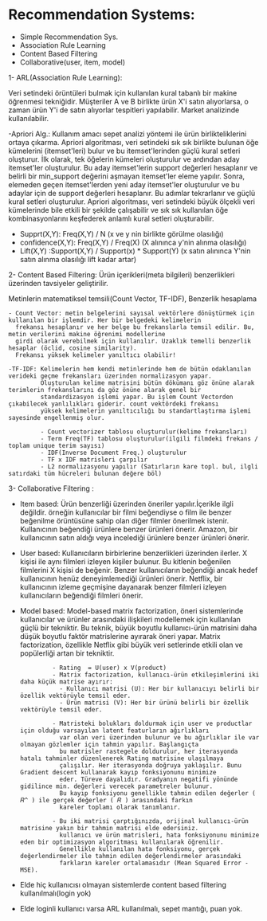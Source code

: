 # Recommendation Systems:
- Simple Recommendation Sys.
- Association Rule Learning
- Content Based Filtering
- Collaborative(user, item, model)

1- ARL(Association Rule Learning): 
   
   Veri setindeki örüntüleri bulmak için kullanılan kural tabanlı bir makine öğrenmesi tekniğidir. Müşteriler A ve B birlikte ürün X'i satın alıyorlarsa, 
   o zaman ürün Y'i de satın alıyorlar tespitleri yapılabilir. Market analizinde kullanılabilir.
   
   -Apriori Alg.: Kullanım amacı sepet analizi yöntemi ile ürün birlikteliklerini ortaya çıkarma.
                  Apriori algoritması, veri setindeki sık sık birlikte bulunan öğe kümelerini (itemset'leri) bulur ve bu itemset'lerinden güçlü kural setleri oluşturur. 
                  İlk olarak, tek öğelerin kümeleri oluşturulur ve ardından aday itemset'ler oluşturulur. Bu aday itemset'lerin support değerleri hesaplanır ve belirli 
                  bir min_support değerini aşmayan itemset'ler eleme yapılır. Sonra, elemeden geçen itemset'lerden yeni aday itemset'ler oluşturulur ve bu adaylar için
                  de support değerleri hesaplanır. Bu adımlar tekrarlanır ve güçlü kural setleri oluşturulur. Apriori algoritması, veri setindeki büyük ölçekli veri 
                  kümelerinde bile etkili bir şekilde çalışabilir ve sık sık kullanılan öğe kombinasyonlarını keşfederek anlamlı kural setleri oluşturabilir.

   - Supprt(X,Y): Freq(X,Y) / N (x ve y nin birlikte görülme olasılığı)
   - confidence(X,Y): Freq(X,Y) / Freq(X) (X alınınca y'nin alınma olasılığı)
   - Lift(X,Y) :Support(X,Y) / Support(x) * Support(Y) (x satın alınınca Y'nin satın alınma olasılığı lift kadar artar)

2- Content Based Filtering: 
  Ürün içerikleri(meta bilgileri) benzerlikleri üzerinden tavsiyeler geliştirilir.
   
  Metinlerin matematiksel temsili(Count Vector, TF-IDF),
  Benzerlik hesaplama

    - Count Vector: metin belgelerini sayısal vektörlere dönüştürmek için kullanılan bir işlemdir. Her bir belgedeki kelimelerin 
      frekansı hesaplanır ve her belge bu frekanslarla temsil edilir. Bu, metin verilerini makine öğrenimi modellerine 
      girdi olarak verebilmek için kullanılır. Uzaklık temelli benzerlik hesaplar (öclid, cosine similarity).
      Frekansı yüksek kelimeler yanıltıcı olabilir!
  
    -TF-IDF: Kelimelerin hem kendi metinlerinde hem de bütün odaklanılan verideki geçme frekansları üzerinden normalizasyon yapar.
             Oluşturulan kelime matrisini bütün dökümanı göz önüne alarak terimlerin frekanslarını da göz önüne alarak genel bir 
             standardizasyon işlemi yapar. Bu işlem Count Vectorden çıkabilecek yanlılıkları giderir. count vektördeki frekansı 
             yüksek kelimelerin yanıltıcılığı bu standartlaştırma işlemi sayesinde engellenmiş olur.

             - Count vectorizer tablosu oluşturulur(kelime frekansları)
             - Term Freq(TF) tablosu oluşturulur(ilgili filmdeki frekans / toplam unique terim sayısı)
             - IDF(Inverse Document Freq.) oluşturulur
             - TF x IDF matrisleri çarpılır
             - L2 normalizasyonu yapılır (Satırların kare topl. bul, ilgli satırdaki tüm hücreleri bulunan değere böl)

3- Collaborative Filtering : 
   - Item based: Ürün benzerliği üzerinden öneriler yapılır.İçerikle ilgli değildir. örneğin kullanıcılar bir filmi beğendiyse o film ile benzer beğenilme 
                 örüntüsüne sahip olan diğer filmler önerilmek istenir. Kullanıcının beğendiği ürünlere benzer ürünleri önerir.
                 Amazon, bir kullanıcının satın aldığı veya incelediği ürünlere benzer ürünleri önerir.

   - User based: Kullanıcıların birbirlerine benzerlikleri üzerinden ilerler. X kişisi ile aynı filmleri izleyen kişiler bulunur. Bu kitlenin beğenilen 
                 filmlerini X kişisi de beğenir. Benzer kullanıcıların beğendiği ancak hedef kullanıcının henüz deneyimlemediği ürünleri önerir.
                 Netflix, bir kullanıcının izleme geçmişine dayanarak benzer filmleri izleyen kullanıcıların beğendiği filmleri önerir.
               
   - Model based: Model-based matrix factorization, öneri sistemlerinde kullanıcılar ve ürünler arasındaki ilişkileri modellemek için kullanılan güçlü 
                  bir tekniktir. Bu teknik, büyük boyutlu kullanıcı-ürün matrisini daha düşük boyutlu faktör matrislerine ayırarak öneri yapar. Matrix 
                  factorization, özellikle Netflix gibi büyük veri setlerinde etkili olan ve popülerliği artan bir tekniktir.
                  
                  - Rating  = U(user) x V(product)
                  - Matrix factorization, kullanıcı-ürün etkileşimlerini iki daha küçük matrise ayırır: 
                    - Kullanıcı matrisi (U): Her bir kullanıcıyı belirli bir özellik vektörüyle temsil eder.
                    - Ürün matrisi (V): Her bir ürünü belirli bir özellik vektörüyle temsil eder.

                  - Matristeki bolukları doldurmak için user ve productlar için olduğu varsayılan latent featurların ağırlıkları
                    var olan veri üzerinden bulunur ve bu ağırlıklar ile var olmayan gözlemler için tahmin yapılır. Başlangıçta
                    bu matrisler rastegele doldurulur, her iterasyonda hatalı tahminler düzenlenerek Rating matrisine ulaşılmaya
                    çalışılır. Her iterasyonda doğruya yaklaşılır. Bunu Gradient descent kullanarak kayıp fonksiyonunu minimize
                    eder. Türeve dayalıdır. Gradyanın negatifi yönünde gidilince min. değerleri verecek parametreler bulunur.
                    Bu kayıp fonksiyonu genellikle tahmin edilen değerler ( 𝑅^ ) ile gerçek değerler ( 𝑅 ) arasındaki farkın
                    kareler toplamı olarak tanımlanır.

                  - Bu iki matrisi çarptığınızda, orijinal kullanıcı-ürün matrisine yakın bir tahmin matrisi elde edersiniz.
                    kullanıcı ve ürün matrisleri, hata fonksiyonunu minimize eden bir optimizasyon algoritması kullanılarak öğrenilir. 
                    Genellikle kullanılan hata fonksiyonu, gerçek değerlendirmeler ile tahmin edilen değerlendirmeler arasındaki
                    farkların kareler ortalamasıdır (Mean Squared Error - MSE).


- Elde hiç kullanıcısı olmayan sistemlerde content based filtering kullanılmalı(login yok)
- Elde loginli kullanıcı varsa ARL kullanılmalı, sepet mantığı, puan yok.

    
